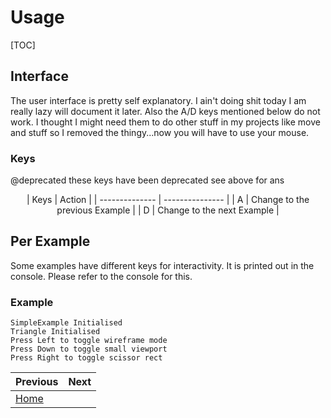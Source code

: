 # Usage
[TOC]

## Interface

The user interface is pretty self explanatory. I ain't doing shit today I am
really lazy will document it later. Also the A/D keys mentioned below do not
work. I thought I might need them to do other stuff in my projects like move
and stuff so I removed the thingy...now you will have to use your mouse.

### Keys
@deprecated these keys have been deprecated see above for ans

<center>
    | Keys | Action |
    | -------------- | --------------- |
    | A | Change to the previous Example |
    | D | Change to the next Example |
</center>

## Per Example

Some examples have different keys for interactivity. It is printed out 
in the console. Please refer to the console for this.


### Example

```console
SimpleExample Initialised
Triangle Initialised
Press Left to toggle wireframe mode
Press Down to toggle small viewport
Press Right to toggle scissor rect
```


<div class="section_buttons">

| Previous          |                              Next |
|:------------------|----------------------------------:|
| [Home](mainpage.md) |  |
</div>
